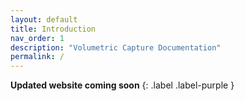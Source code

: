 ```yaml
---
layout: default
title: Introduction
nav_order: 1
description: "Volumetric Capture Documentation"
permalink: /
---
```


**Updated website coming soon**
{: .label .label-purple }